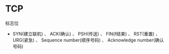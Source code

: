 # TCP

标志位  

- SYN(建立联机) 、 ACK(确认) 、 PSH(传送) 、 FIN(f结束) 、 RST(重置) 、 URG(紧急) 、 Sequence number(顺序号码) 、 Acknowledge number(确认号码)
